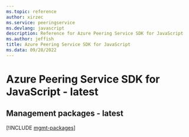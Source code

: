 ```yaml
---
ms.topic: reference
author: xirzec
ms.service: peeringservice
ms.devlang: javascript
description: Reference for Azure Peering Service SDK for JavaScript
ms.author: jeffish
title: Azure Peering Service SDK for JavaScript
ms.data: 09/28/2022
---
```

# Azure Peering Service SDK for JavaScript - latest

## Management packages - latest
[!INCLUDE [mgmt-packages](peering-service-mgmt-index.md)]